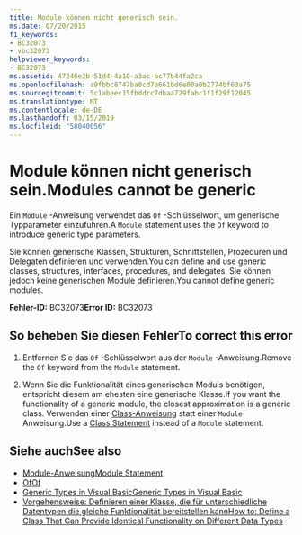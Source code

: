 ```yaml
---
title: Module können nicht generisch sein.
ms.date: 07/20/2015
f1_keywords:
- BC32073
- vbc32073
helpviewer_keywords:
- BC32073
ms.assetid: 47246e2b-51d4-4a10-a3ac-bc77b44fa2ca
ms.openlocfilehash: a9fbbc8747ba8cd7b661bd6e00a0b2774bf63a75
ms.sourcegitcommit: 5c1abeec15fbddcc7dbaa729fabc1f1f29f12045
ms.translationtype: MT
ms.contentlocale: de-DE
ms.lasthandoff: 03/15/2019
ms.locfileid: "58040056"
---
```

# <a name="modules-cannot-be-generic"></a><span data-ttu-id="217f2-102">Module können nicht generisch sein.</span><span class="sxs-lookup"><span data-stu-id="217f2-102">Modules cannot be generic</span></span>
<span data-ttu-id="217f2-103">Ein `Module` -Anweisung verwendet das `Of` -Schlüsselwort, um generische Typparameter einzuführen.</span><span class="sxs-lookup"><span data-stu-id="217f2-103">A `Module` statement uses the `Of` keyword to introduce generic type parameters.</span></span>  
  
 <span data-ttu-id="217f2-104">Sie können generische Klassen, Strukturen, Schnittstellen, Prozeduren und Delegaten definieren und verwenden.</span><span class="sxs-lookup"><span data-stu-id="217f2-104">You can define and use generic classes, structures, interfaces, procedures, and delegates.</span></span> <span data-ttu-id="217f2-105">Sie können jedoch keine generischen Module definieren.</span><span class="sxs-lookup"><span data-stu-id="217f2-105">You cannot define generic modules.</span></span>  
  
 <span data-ttu-id="217f2-106">**Fehler-ID:** BC32073</span><span class="sxs-lookup"><span data-stu-id="217f2-106">**Error ID:** BC32073</span></span>  
  
## <a name="to-correct-this-error"></a><span data-ttu-id="217f2-107">So beheben Sie diesen Fehler</span><span class="sxs-lookup"><span data-stu-id="217f2-107">To correct this error</span></span>  
  
1.  <span data-ttu-id="217f2-108">Entfernen Sie das `Of` -Schlüsselwort aus der `Module` -Anweisung.</span><span class="sxs-lookup"><span data-stu-id="217f2-108">Remove the `Of` keyword from the `Module` statement.</span></span>  
  
2.  <span data-ttu-id="217f2-109">Wenn Sie die Funktionalität eines generischen Moduls benötigen, entspricht diesem am ehesten eine generische Klasse.</span><span class="sxs-lookup"><span data-stu-id="217f2-109">If you want the functionality of a generic module, the closest approximation is a generic class.</span></span> <span data-ttu-id="217f2-110">Verwenden einer [Class-Anweisung](../../visual-basic/language-reference/statements/class-statement.md) statt einer `Module` Anweisung.</span><span class="sxs-lookup"><span data-stu-id="217f2-110">Use a [Class Statement](../../visual-basic/language-reference/statements/class-statement.md) instead of a `Module` statement.</span></span>  
  
## <a name="see-also"></a><span data-ttu-id="217f2-111">Siehe auch</span><span class="sxs-lookup"><span data-stu-id="217f2-111">See also</span></span>

- [<span data-ttu-id="217f2-112">Module-Anweisung</span><span class="sxs-lookup"><span data-stu-id="217f2-112">Module Statement</span></span>](../../visual-basic/language-reference/statements/module-statement.md)
- [<span data-ttu-id="217f2-113">Of</span><span class="sxs-lookup"><span data-stu-id="217f2-113">Of</span></span>](../../visual-basic/language-reference/statements/of-clause.md)
- [<span data-ttu-id="217f2-114">Generic Types in Visual Basic</span><span class="sxs-lookup"><span data-stu-id="217f2-114">Generic Types in Visual Basic</span></span>](../../visual-basic/programming-guide/language-features/data-types/generic-types.md)
- [<span data-ttu-id="217f2-115">Vorgehensweise: Definieren einer Klasse, die für unterschiedliche Datentypen die gleiche Funktionalität bereitstellen kann</span><span class="sxs-lookup"><span data-stu-id="217f2-115">How to: Define a Class That Can Provide Identical Functionality on Different Data Types</span></span>](../../visual-basic/programming-guide/language-features/data-types/how-to-define-a-class-that-can-provide-identical-functionality.md)
